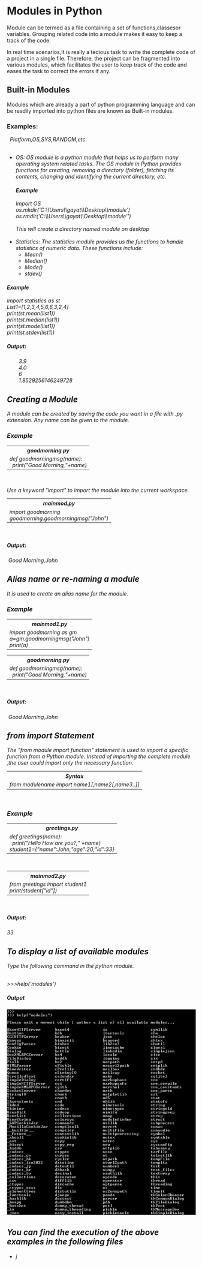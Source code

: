 <h1>Modules in Python</h1>
<p>Module can be termed as a file containing a set of functions,classesor variables. Grouping related code into a module
makes it easy to keep a track of the code. </p>
<p>In real time scenarios,It is really a tedious task to write the complete code of a project in a single file.
Therefore, the project can be fragmented into various modules, which facilitates the user to keep track of the code
and eases the task to correct the errors if any.</p>

<h2>Built-in Modules</h2>
<p> Modules which are already a part of python programming language and can be readily imported into python files are 
known as Built-in modules.</p>
<h3>Examples:</h3>&nbsp; <i> Platform,OS,SYS,RANDOM,etc.<br><br>
<ul><li>OS: OS module is a python module that helps us to perform many operating system related tasks. The OS module in Python provides functions
for creating, removing a directory (folder), fetching its contents, changing and identifying the current directory, etc.</li>
<h4>Example</h4>
Import OS<br>
os.mkdir(‘C:\\Users\\gayat\\Desktop\\module’)<br>
os.rmdir(‘C:\\Users\\gayat\\Desktop\\module’’)<br><br>
<i>This will create a directory named module on desktop</i><br><br>

<li>Statistics: The statistics module provides us the functions to handle statistics of numeric data. These functions include:<br>
<ul><li>Mean()</li><li>Median()</li><li>Mode()</li><li>stdev()</li></ul></li></ul>
<h4>Example</h4>

import statistics as st<br>
List1=[1,2,3,4,5,6,6,3,2,4]<br>
print(st.mean(list1))<br>
print(st.median(list1))<br>
print(st.mode(list1))<br>
print(st.stdev(list1))

<h5>Output:</h5>&nbsp;&nbsp;&nbsp;&nbsp;&nbsp;&nbsp;&nbsp;&nbsp;3.9<br>
&nbsp;&nbsp;&nbsp;&nbsp;&nbsp;&nbsp;&nbsp;&nbsp;4.0<br>
&nbsp;&nbsp;&nbsp;&nbsp;&nbsp;&nbsp;&nbsp;&nbsp;6<br>
&nbsp;&nbsp;&nbsp;&nbsp;&nbsp;&nbsp;&nbsp;&nbsp;1.8529256146249728<br>

                      
                      


<h2>Creating a Module</h2>
<p>A module can be created by saving the code you want in a file with .py extension. Any name can be given to the module.</p>
<h3>Example</h3>
<table><tr><th>goodmorning.py</th></tr><tr><td>def goodmorningmsg(name):<br>
&nbsp;&nbsp;print("Good Morning,"+name)</td></tr></table><br>
<p>Use a keyword <i>"import"</i> to import the module into the current workspace.</p>
<table><tr><th>mainmod.py</th></tr><tr><td>import goodmorning<br>
goodmorning.goodmorningmsg("John")</td></tr></table><br>
<h5>Output:</h5>&nbsp;Good Morning,John<br>
<h2>Alias name or re-naming a module</h2>
<p>It is used to create an alias name for the module.</p>
<h3>Example</h3>
<table><tr><th>mainmod1.py</th></tr><tr><td>import goodmorning as gm<br>
a=gm.goodmorningmsg("John")<br>
  print(a)</td></tr></table>

<table><tr><th>goodmorning.py</th></tr><tr><td>def goodmorningmsg(name):<br>
&nbsp;&nbsp;print("Good Morning,"+name)</td></tr></table><br>


<h5>Output:</h5>&nbsp;Good Morning,John<br>

<h2>from import Statement</h2>
<p>The "from module import function" statement is used to import a specific function from a Python module. Instead of importing the complete module ,the user could import only the necessary function.<br>
<table><tr><th>Syntax</th></tr><tr><td>from modulename import name1[,name2[,name3..]]</td></tr></table><br>
<h3>Example</h3>
<table><tr><th>greetings.py</th></tr><tr><td>def greetings(name):<br>
&nbsp;&nbsp;print("Hello How are you?," +name)<br>student1={"name":John,"age":20,"id":33}</td></tr></table><br>
<table><tr><th>mainmod2.py</th></tr><tr><td>from greetings import student1 <br>
print(student["id"])</td></tr></table><br>
<h5>Output:</h5>33<br>
<h2>To display a list of available modules</h2>
<p>Type the following command in the python module.</p><br>
<i>>>>help('modules')</i>
<h5>Output</h5> 
<img src="com.jpg"/>



<h2>You can find the execution of the above examples in the following files</h2>
<ul><li><a href="goodmorning.py"></a>j</li></ul>
